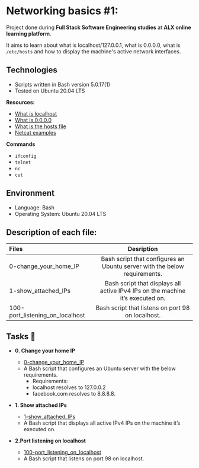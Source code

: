 # Networking basics #1:
Project done during **Full Stack Software Engineering studies** at **ALX online learning platform**.

It aims to learn about what is localhost/127.0.0.1, 
what is 0.0.0.0, what is `/etc/hosts` and 
how to display the machine's active network interfaces.

## Technologies
* Scripts written in Bash version 5.0.17(1)
* Tested on Ubuntu 20.04 LTS

**Resources:**

* [What is localhost](https://en.wikipedia.org/wiki/Localhost)
* [What is 0.0.0.0](https://en.wikipedia.org/wiki/0.0.0.0)
* [What is the hosts file](https://www.makeuseof.com/tag/modify-manage-hosts-file-linux/)
* [Netcat examples](https://www.thegeekstuff.com/2012/04/nc-command-examples/)

**Commands**

* ``ifconfig``
* ``telnet``
* ``nc``
* ``cut``

## Environment
 
* Language: Bash
* Operating System: Ubuntu 20.04 LTS

## Description of each file:

| Files          |Desription
|:----------------|:-------------------------------:|
|0-change_your_home_IP |Bash script that configures an Ubuntu server with the below requirements.
|1-show_attached_IPs |Bash script that displays all active IPv4 IPs on the machine it’s executed on.
|100-port_listening_on_localhost |Bash script that listens on port 98 on localhost.

## Tasks :page_with_curl:

* **0. Change your home IP**
  * [0-change_your_home_IP](0-change_your_home_IP)
  * A Bash script that configures an Ubuntu server with the below requirements.
    - Requirements:
    - localhost resolves to 127.0.0.2
    - facebook.com resolves to 8.8.8.8.

* **1. Show attached IPs**
  * [1-show_attached_IPs](1-show_attached_IPs)
  * A Bash script that displays all active IPv4 IPs on the machine it’s executed on.

* **2.Port listening on localhost**
  * [100-port_listening_on_localhost](100-port_listening_on_localhost)
  * A Bash script that listens on port 98 on localhost.
